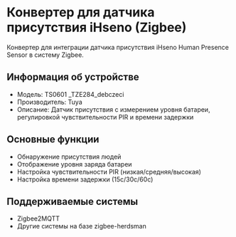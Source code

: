 # Конвертер для датчика присутствия iHseno (Zigbee)
Конвертер для интеграции датчика присутствия iHseno Human Presence Sensor в систему Zigbee.

## Информация об устройстве
- Модель: TS0601 _TZE284_debczeci
- Производитель: Tuya
- Описание: Датчик присутствия с измерением уровня батареи, регулировкой чувствительности PIR и времени задержки

## Основные функции
- Обнаружение присутствия людей
- Отображение уровня заряда батареи
- Настройка чувствительности PIR (низкая/средняя/высокая)
- Настройка времени задержки (15с/30с/60с)

## Поддерживаемые системы
- Zigbee2MQTT
- Другие системы на базе zigbee-herdsman
